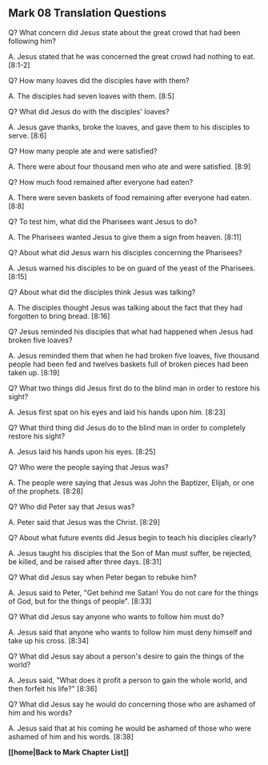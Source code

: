 ## Mark 08 Translation Questions ##

Q? What concern did Jesus state about the great crowd that had been following him?

A. Jesus stated that he was concerned the great crowd had nothing to eat. [8:1-2]

Q? How many loaves did the disciples have with them?

A. The disciples had seven loaves with them. [8:5]

Q? What did Jesus do with the disciples' loaves?

A. Jesus gave thanks, broke the loaves, and gave them to his disciples to serve. [8:6]

Q? How many people ate and were satisfied?

A. There were about four thousand men who ate and were satisfied. [8:9]

Q? How much food remained after everyone had eaten?

A. There were seven baskets of food remaining after everyone had eaten. [8:8]

Q? To test him, what did the Pharisees want Jesus to do?

A. The Pharisees wanted Jesus to give them a sign from heaven. [8:11]

Q? About what did Jesus warn his disciples concerning the Pharisees?

A. Jesus warned his disciples to be on guard of the yeast of the Pharisees. [8:15]

Q? About what did the disciples think Jesus was talking?

A. The disciples thought Jesus was talking about the fact that they had forgotten to bring bread. [8:16]

Q? Jesus reminded his disciples that what had happened when Jesus had broken five loaves?

A. Jesus reminded them that when he had broken five loaves, five thousand people had been fed and twelves baskets full of broken pieces had been taken up. [8:19]

Q? What two things did Jesus first do to the blind man in order to restore his sight?

A. Jesus first spat on his eyes and laid his hands upon him. [8:23]

Q? What third thing did Jesus do to the blind man in order to completely restore his sight?

A. Jesus laid his hands upon his eyes. [8:25]

Q? Who were the people saying that Jesus was?

A. The people were saying that Jesus was John the Baptizer, Elijah, or one of the prophets. [8:28]

Q? Who did Peter say that Jesus was?

A. Peter said that Jesus was the Christ. [8:29]

Q? About what future events did Jesus begin to teach his disciples clearly?

A. Jesus taught his disciples that the Son of Man must suffer, be rejected, be killed, and be raised after three days. [8:31]

Q? What did Jesus say when Peter began to rebuke him?

A. Jesus said to Peter, "Get behind me Satan! You do not care for the things of God, but for the things of people". [8:33]

Q? What did Jesus say anyone who wants to follow him must do?

A. Jesus said that anyone who wants to follow him must deny himself and take up his cross. [8:34]

Q? What did Jesus say about a person's desire to gain the things of the world?

A. Jesus said, "What does it profit a person to gain the whole world, and then forfeit his life?" [8:36]

Q? What did Jesus say he would do concerning those who are ashamed of him and his words?

A. Jesus said that at his coming he would be ashamed of those who were ashamed of him and his words. [8:38]

__[[home|Back to Mark Chapter List]]__

